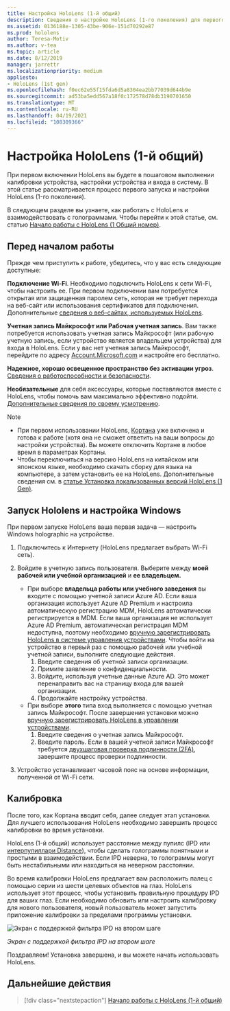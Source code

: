```yaml
---
title: Настройка HoloLens (1-й общий)
description: Сведения о настройке HoloLens (1-го поколения) для первого Wi-Fi сети с помощью учетной записи Майкрософт (MSA) или Azure Active Directory (AAD).
ms.assetid: 0136188e-1305-43be-906e-151d70292e87
ms.prod: hololens
author: Teresa-Motiv
ms.author: v-tea
ms.topic: article
ms.date: 8/12/2019
manager: jarrettr
ms.localizationpriority: medium
appliesto:
- HoloLens (1st gen)
ms.openlocfilehash: f0ec62e55f15fda6d5a8304ea2bb77039d644b9e
ms.sourcegitcommit: ad53ba5edd567a18f0c172578d78db3190701650
ms.translationtype: MT
ms.contentlocale: ru-RU
ms.lasthandoff: 04/19/2021
ms.locfileid: "108309366"
---
```

# <a name="set-up-your-hololens-1st-gen"></a>Настройка HoloLens (1-й общий)

При первом включении HoloLens вы будете в пошаговом выполнении калибровки устройства, настройки устройства и входа в систему.  В этой статье рассматривается процесс первого запуска и настройки HoloLens (1-го поколения).

В следующем разделе вы узнаете, как работать с HoloLens и взаимодействовать с голограммами. Чтобы перейти к этой статье, см. статью [Начало работы с HoloLens (1 Общий номер)](hololens1-basic-usage.md).

## <a name="before-you-start"></a>Перед началом работы

Прежде чем приступить к работе, убедитесь, что у вас есть следующие доступные:

**Подключение Wi-Fi**. Необходимо подключить HoloLens к сети Wi-Fi, чтобы настроить ее. При первом подключении вам потребуется открытая или защищенная паролем сеть, которая не требует перехода на веб-сайт или использования сертификатов для подключения. Дополнительные [сведения о веб-сайтах, используемых HoloLens](hololens-offline.md).

**Учетная запись Майкрософт или Рабочая учетная запись**. Вам также потребуется использовать учетная запись Майкрософт (или рабочую учетную запись, если устройство является владельцем устройства) для входа в HoloLens. Если у вас нет учетная запись Майкрософт, перейдите по адресу [Account.Microsoft.com](https://account.microsoft.com) и настройте его бесплатно.

**Надежное, хорошо освещенное пространство без активации угроз**. [Сведения о работоспособности и безопасности](https://go.microsoft.com/fwlink/p/?LinkId=746661).

**Необязательные** для себя аксессуары, которые поставляются вместе с HoloLens, чтобы помочь вам максимально эффективно подойти. [Дополнительные сведения по своему усмотрению](https://support.microsoft.com/help/12632/hololens-fit-your-hololens).

> [!NOTE]
>  
> - При первом использовании HoloLens, [Кортана](hololens-cortana.md) уже включена и готова к работе (хотя она не сможет ответить на ваши вопросы до настройки устройства). Вы можете отключить Кортане в любое время в параметрах Кортаны.
> - Чтобы переключиться на версию HoloLens на китайском или японском языке, необходимо скачать сборку для языка на компьютере, а затем установить ее на HoloLens. Дополнительные сведения см. в [статье Установка локализованных версий HoloLens (1 Gen)](hololens1-install-localized.md).

## <a name="start-your-hololens-and-set-up-windows"></a>Запуск Hololens и настройка Windows

При первом запуске HoloLens ваша первая задача — настроить Windows holographic на устройстве.

1. Подключитесь к Интернету (HoloLens предлагает выбрать Wi-Fi сеть).

1. Войдите в учетную запись пользователя. Выберите между **моей рабочей или учебной организацией** и **ее владельцем.**
    - При выборе **владельца работы или учебного заведения** вы входите с помощью учетной записи Azure AD. Если ваша организация использует Azure AD Premium и настроила автоматическую регистрацию MDM, HoloLens автоматически регистрируется в MDM. Если ваша организация не использует Azure AD Premium, автоматическая регистрация MDM недоступна, поэтому необходимо [вручную зарегистрировать HoloLens в системе управления устройствами](hololens-enroll-mdm.md#different-ways-to-enroll). Чтобы войти на устройство в первый раз с помощью рабочей или учебной учетной записи, выполните следующие действия.
        1. Введите сведения об учетной записи организации.
        1. Примите заявление о конфиденциальности.
        1. Войдите, используя учетные данные Azure AD. Это может перенаправить вас на страницу входа для вашей организации.
        1. Продолжайте настройку устройства.
    - При выборе **этого** типа вход выполняется с помощью учетная запись Майкрософт. После завершения установки можно [вручную зарегистрировать HoloLens в управлении устройствами](hololens-enroll-mdm.md#different-ways-to-enroll).
        1. Введите сведения о учетная запись Майкрософт.
        1. Введите пароль. Если в вашей учетной записи Майкрософт требуется [двухшаговая проверка подлинности (2FA)](https://blogs.technet.microsoft.com/microsoft_blog/2013/04/17/microsoft-account-gets-more-secure/), завершите процесс проверки подлинности.

1. Устройство устанавливает часовой пояс на основе информации, полученной от Wi-Fi сети.

## <a name="calibration"></a>Калибровка

После того, как Кортана вводит себя, далее следует этап установки. Для лучшего использования HoloLens необходимо завершить процесс калибровки во время установки.

HoloLens (1-й общий) использует расстояние между пупилс (IPD или [интерпупиллари Distance](https://en.wikipedia.org/wiki/Interpupillary_distance)), чтобы сделать голограммы понятными и простыми в взаимодействии. Если IPD неверна, то голограммы могут быть нестабильными или находиться на неверном расстоянии.

Во время калибровки HoloLens предлагает вам расположить палец с помощью серии из шести целевых объектов на глаз. HoloLens использует этот процесс, чтобы установить правильную процедуру IPD для ваших глаз. Если необходимо обновить или настроить калибровку для нового пользователя, новый пользователь может запустить приложение калибровки за пределами программы установки.

![Экран с поддержкой фильтра IPD на втором шаге](./images/ipd-finger-alignment-300px.jpg)

*Экран с поддержкой фильтра IPD на втором шаге*

Поздравляем! Установка завершена, и вы можете начать использовать HoloLens.

## <a name="next-steps"></a>Дальнейшие действия

> [!div class="nextstepaction"]
> [Начало работы с HoloLens (1-й общий)](hololens1-basic-usage.md)
